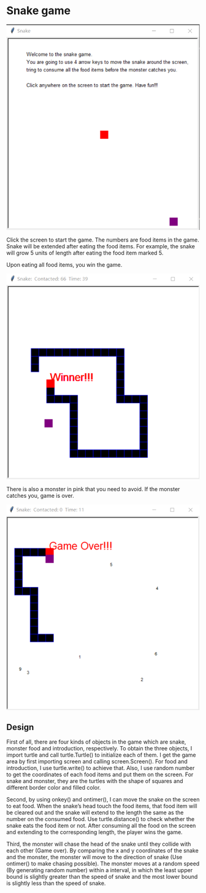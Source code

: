# Snake game

![image](game1.png)

Click the screen to start the game. The numbers are food items in the game. Snake will be extended after eating the food items. For example, the snake will grow 5 units of length after eating the food item marked 5.

Upon eating all food items, you win the game.

![image](win.png)

There is also a monster in pink that you need to avoid. If the monster catches you, game is over.

![image](game_over.png)

## Design
First of all, there are four kinds of objects in the game which are snake, monster food and introduction, respectively. To obtain the three objects, I import turtle and call turtle.Turtle() to initialize each of them. I get the game area by first importing screen and calling screen.Screen(). For food and introduction, I use turtle.write() to achieve that. Also, I use random number to get the coordinates of each food items and put them on the screen. For snake and monster, they are the turtles with the shape of squares and different border color and filled color.

Second, by using onkey() and ontimer(), I can move the snake on the screen to eat food. When the snake’s head touch the food items, that food item will be cleared out and the snake will extend to the length the same as the number on the consumed food. Use turtle.distance() to check whether the snake eats the food item or not. After consuming all the food on the screen and extending to the corresponding length, the player wins the game.

Third, the monster will chase the head of the snake until they collide with each other (Game over). By comparing the x and y coordinates of the snake and the monster, the monster will move to the direction of snake (Use ontimer() to make chasing possible). The monster moves at a random speed (By generating random number) within a interval, in which the least upper bound is slightly greater than the speed of snake and the most lower bound is slightly less than the speed of snake.